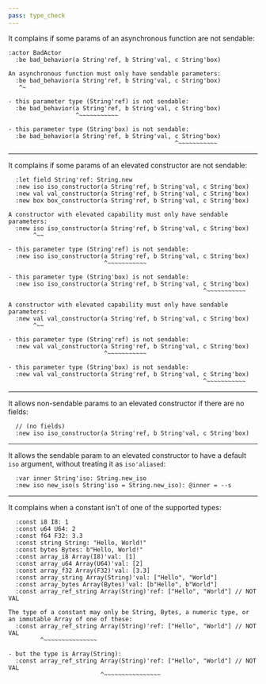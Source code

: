 ```yaml
---
pass: type_check
---
```


It complains if some params of an asynchronous function are not sendable:

```savi
:actor BadActor
  :be bad_behavior(a String'ref, b String'val, c String'box)
```
```error
An asynchronous function must only have sendable parameters:
  :be bad_behavior(a String'ref, b String'val, c String'box)
   ^~

- this parameter type (String'ref) is not sendable:
  :be bad_behavior(a String'ref, b String'val, c String'box)
                   ^~~~~~~~~~~~

- this parameter type (String'box) is not sendable:
  :be bad_behavior(a String'ref, b String'val, c String'box)
                                               ^~~~~~~~~~~~
```

---

It complains if some params of an elevated constructor are not sendable:

```savi
  :let field String'ref: String.new
  :new iso iso_constructor(a String'ref, b String'val, c String'box)
  :new val val_constructor(a String'ref, b String'val, c String'box)
  :new box box_constructor(a String'ref, b String'val, c String'box)
```
```error
A constructor with elevated capability must only have sendable parameters:
  :new iso iso_constructor(a String'ref, b String'val, c String'box)
       ^~~

- this parameter type (String'ref) is not sendable:
  :new iso iso_constructor(a String'ref, b String'val, c String'box)
                           ^~~~~~~~~~~~

- this parameter type (String'box) is not sendable:
  :new iso iso_constructor(a String'ref, b String'val, c String'box)
                                                       ^~~~~~~~~~~~
```
```error
A constructor with elevated capability must only have sendable parameters:
  :new val val_constructor(a String'ref, b String'val, c String'box)
       ^~~

- this parameter type (String'ref) is not sendable:
  :new val val_constructor(a String'ref, b String'val, c String'box)
                           ^~~~~~~~~~~~

- this parameter type (String'box) is not sendable:
  :new val val_constructor(a String'ref, b String'val, c String'box)
                                                       ^~~~~~~~~~~~
```

---

It allows non-sendable params to an elevated constructor if there are no fields:

```savi
  // (no fields)
  :new iso iso_constructor(a String'ref, b String'val, c String'box)
```

---

It allows the sendable param to an elevated constructor to have a default `iso` argument, without treating it as `iso'aliased`:

```savi
  :var inner String'iso: String.new_iso
  :new iso new_iso(s String'iso = String.new_iso): @inner = --s
```

---

It complains when a constant isn't of one of the supported types:

```savi
  :const i8 I8: 1
  :const u64 U64: 2
  :const f64 F32: 3.3
  :const string String: "Hello, World!"
  :const bytes Bytes: b"Hello, World!"
  :const array_i8 Array(I8)'val: [1]
  :const array_u64 Array(U64)'val: [2]
  :const array_f32 Array(F32)'val: [3.3]
  :const array_string Array(String)'val: ["Hello", "World"]
  :const array_bytes Array(Bytes)'val: [b"Hello", b"World"]
  :const array_ref_string Array(String)'ref: ["Hello", "World"] // NOT VAL
```
```error
The type of a constant may only be String, Bytes, a numeric type, or an immutable Array of one of these:
  :const array_ref_string Array(String)'ref: ["Hello", "World"] // NOT VAL
         ^~~~~~~~~~~~~~~~

- but the type is Array(String):
  :const array_ref_string Array(String)'ref: ["Hello", "World"] // NOT VAL
                          ^~~~~~~~~~~~~~~~~
```
